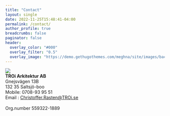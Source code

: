 ```yaml
---
title: "Contact"
layout: single
date: 2022-11-25T15:48:41-04:00
permalink: /contact/
author_profile: true
breadcrumbs: false
paginator: false
header:
  overlay_color: "#000"
  overlay_filter: "0.5"
  overlay_image: "https://demo.gethugothemes.com/meghna/site/images/backgrounds/hero-area.jpg"
---
```



![](/assets/images/troi.loggo.png) 
<Br/>
**TROi Arkitektur AB** <Br/>
Gnejsvägen 13B <Br/>
132 35 Saltsjö-boo <Br/>
Mobile: 0708-93 95 51 <Br/>
Email : Christoffer.Rasten@TROi.se <Br/>
<Br/>
Org.number 559322-1889

